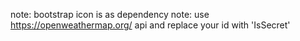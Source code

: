 note: bootstrap icon is as dependency
note: use https://openweathermap.org/ api and replace your id with 'IsSecret'
